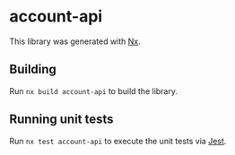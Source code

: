 # account-api

This library was generated with [Nx](https://nx.dev).

## Building

Run `nx build account-api` to build the library.

## Running unit tests

Run `nx test account-api` to execute the unit tests via [Jest](https://jestjs.io).
